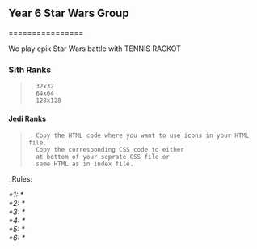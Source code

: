 ## Year 6 Star Wars Group
================

We play epik Star Wars battle with TENNIS RACKOT




### Sith Ranks 

>		32x32
>		64x64
>		128x128


#### Jedi Ranks
>		Copy the HTML code where you want to use icons in your HTML file. 
>		Copy the corresponding CSS code to either 
>		at bottom of your seprate CSS file or 
>		same HTML as in index file.

_Rules:

_*1: *_<br>
_*2: *_<br>
_*3: *_<br>
_*4: *_<br>
_*5: *_<br>
_*6: *_

